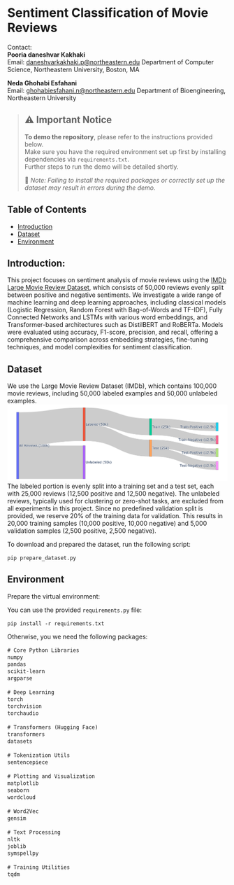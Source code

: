 # Sentiment Classification of Movie Reviews

Contact:  
**Pooria daneshvar Kakhaki**  
Email: [daneshvarkakhaki.p@northeastern.edu](mailto:daneshvarkakhaki.p@northeastern.edu)  Department of Computer Science, Northeastern University, Boston, MA

**Neda Ghohabi Esfahani**  
Email: [ghohabiesfahani.n@northeastern.edu](mailto:ghohabiesfahani.n@northeastern.edu) Department of Bioengineering, Northeastern University

> ## ⚠️ Important Notice
> 
> **To demo the repository**, please refer to the instructions provided below.  
> Make sure you have the required environment set up first by installing dependencies via `requirements.txt`.  
> Further steps to run the demo will be detailed shortly.
>
> 🔴 *Note: Failing to install the required packages or correctly set up the dataset may result in errors during the demo.*


## Table of Contents

- [Introduction](#introduction)
- [Dataset](#dataset)
- [Environment](#environment)


## Introduction: 

This project focuses on sentiment analysis of movie reviews using the [IMDb Large Movie Review Dataset](https://www.kaggle.com/datasets/lakshmi25npathi/imdb-dataset-of-50k-movie-reviews?datasetId=134715&sortBy=dateRun&tab=profile), which consists of 50,000 reviews evenly split between positive and negative sentiments. We investigate a wide range of machine learning and deep learning approaches, including classical models (Logistic Regression, Random Forest with Bag-of-Words and TF-IDF), Fully Connected Networks and LSTMs with various word embeddings, and Transformer-based architectures such as DistilBERT and RoBERTa. Models were evaluated using accuracy, F1-score, precision, and recall, offering a comprehensive comparison across embedding strategies, fine-tuning techniques, and model complexities for sentiment classification.

## Dataset
We use the Large Movie Review Dataset (IMDb), which contains 100,000 movie reviews, including 50,000 labeled examples and 50,000 unlabeled examples. ![dataset](images/dataset_sankey.png) The labeled portion is evenly split into a training set and a test set, each with 25,000 reviews (12,500 positive and 12,500 negative). The unlabeled reviews, typically used for clustering or zero-shot tasks, are excluded from all experiments in this project. Since no predefined validation split is provided, we reserve 20% of the training data for validation. This results in 20,000 training samples (10,000 positive, 10,000 negative) and 5,000 validation samples (2,500 positive, 2,500 negative).

To download and prepared the dataset, run the following script:

```shell
pip prepare_dataset.py
```

## Environment

Prepare the virtual environment:

You can use the provided `requirements.py` file:
```shell
pip install -r requirements.txt
```

Otherwise, you we need the following packages:

```shell
# Core Python Libraries
numpy
pandas
scikit-learn
argparse

# Deep Learning
torch
torchvision
torchaudio

# Transformers (Hugging Face)
transformers
datasets

# Tokenization Utils
sentencepiece

# Plotting and Visualization
matplotlib
seaborn
wordcloud

# Word2Vec
gensim

# Text Processing
nltk
joblib
symspellpy

# Training Utilities
tqdm
```



